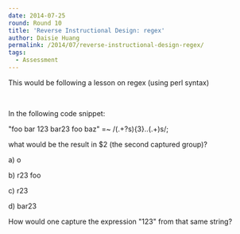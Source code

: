 ```yaml
---
date: 2014-07-25
round: Round 10
title: 'Reverse Instructional Design: regex'
author: Daisie Huang
permalink: /2014/07/reverse-instructional-design-regex/
tags:
  - Assessment
---
```

This would be following a lesson on regex (using perl syntax)

&nbsp;

In the following code snippet:

"foo bar 123 bar23 foo baz" =~ /(.+?s){3}..(.+)s/;

what would be the result in $2 (the second captured group)?

a) o

b) r23 foo

c) r23

d) bar23

How would one capture the expression "123" from that same string?

&nbsp;
